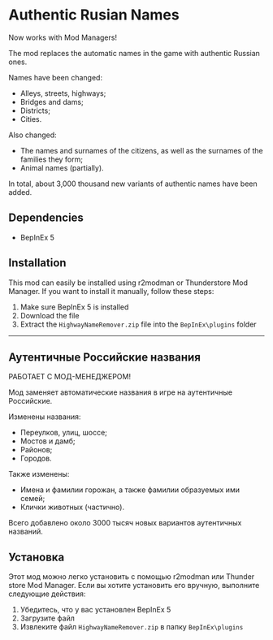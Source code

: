 # Authentic Rusian Names

Now works with Mod Managers!

The mod replaces the automatic names in the game with authentic Russian ones.

Names have been changed:
- Alleys, streets, highways;
- Bridges and dams;
- Districts;
- Cities.

Also changed:
- The names and surnames of the citizens, as well as the surnames of the families they form;
- Animal names (partially).

In total, about 3,000 thousand new variants of authentic names have been added.

## Dependencies

- BepInEx 5

## Installation

This mod can easily be installed using r2modman or Thunderstore Mod Manager. If you want to install it manually, follow these steps:

1. Make sure BepInEx 5 is installed
2. Download the file
3. Extract the `HighwayNameRemover.zip` file into the `BepInEx\plugins` folder

------ 
## Аутентичные Российские названия
РАБОТАЕТ С МОД-МЕНЕДЖЕРОМ! 

Мод заменяет автоматические названия в игре на аутентичные Российские. 

Изменены названия:
- Переулков, улиц, шоссе;
- Мостов и дамб;
- Районов;
- Городов.

Также изменены:
- Имена и фамилии горожан, а также фамилии образуемых ими семей;
- Клички животных (частично).

Всего добавлено около 3000 тысяч новых вариантов аутентичных названий.

## Установка

Этот мод можно легко установить с помощью r2modman или Thunder store Mod Manager. Если вы хотите установить его вручную, выполните следующие действия:

1. Убедитесь, что у вас установлен BepInEx 5
2. Загрузите файл
3. Извлеките файл `HighwayNameRemover.zip` в папку `BepInEx\plugins`

